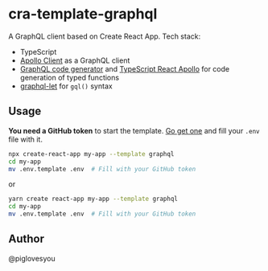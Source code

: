 # cra-template-graphql

A GraphQL client based on Create React App. Tech stack:

* TypeScript
* [Apollo Client](https://github.com/apollographql/apollo-client) as a GraphQL client
* [GraphQL code generator](https://graphql-code-generator.com/) and [TypeScript React Apollo](https://graphql-code-generator.com/docs/plugins/typescript-react-apollo) for code generation of typed functions
* [graphql-let](https://github.com/piglovesyou/graphql-let) for `gql()` syntax

## Usage

**You need a GitHub token** to start the template. [Go get one](https://github.com/settings/tokens) and fill your `.env` file with it.

```bash
npx create-react-app my-app --template graphql
cd my-app
mv .env.template .env  # Fill with your GitHub token
```

or

```bash
yarn create react-app my-app --template graphql
cd my-app
mv .env.template .env  # Fill with your GitHub token
```

## Author

@piglovesyou